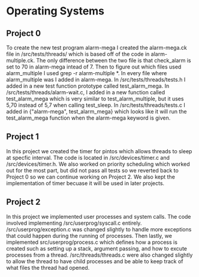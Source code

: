 # Operating Systems

## Project 0
To create the new test program alarm-mega I created the alarm-mega.ck file in /src/tests/threads/ which is based off of the code in alarm-multiple.ck.
The only difference between the two file is that check_alarm is set to 70 in alarm-mega intead of 7. Then to figure out which files used alarm_multiple
I used grep -r alarm-multiple *. In every file where alarm_multiple was I added in alarm-mega. In /src/tests/threads/tests.h I added in a new test function prototype called
test_alarm_mega. In /src/tests/threads/alarm-wait.c, I added in a new function called test_alarm_mega which is very similar to test_alarm_multiple, but it uses 5,70 instead 
of 5,7 when calling test_sleep. In /src/tests/threads/tests.c I added in {"alarm-mega", test_alarm_mega} which looks like it will run the test_alarm_mega function when 
the alarm-mega keyword is given.

## Project 1
In this project we created the timer for pintos which allows threads to sleep at specfic interval. The code is located in /src/devices/timer.c and /src/devices/timer.h. We also worked on priority scheduling which worked out for the most part, but did not pass all tests so we reverted back to Project 0 so we can continue working on Project 2. We also kept the implementation of timer becuase it will be used in later projects.


## Project 2
In this project we implemented user processes and system calls. The code involved implementing /src/userprog/syscall.c entirely. /src/userprog/exception.c was changed slightly to handle more exceptions that could happen during the running of processes. Then lastly, we implemented src/userprog/process.c which defines how a process is created such as setting up a stack, argument passing, and how to excute processes from a thread. /src/threads/threads.c were also changed slightly to allow the thread to have child processes and be able to keep track of what files the thread had opened.
